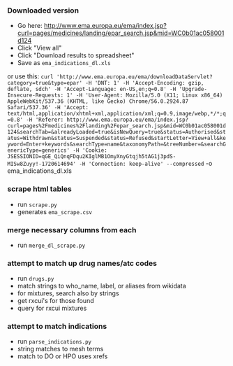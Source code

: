 
### Downloaded version
* Go here: http://www.ema.europa.eu/ema/index.jsp?curl=pages/medicines/landing/epar_search.jsp&mid=WC0b01ac058001d124
* Click "View all"
* Click "Download results to spreadsheet"
* Save as `ema_indications_dl.xls`

or use this:
`curl 'http://www.ema.europa.eu/ema/downloadDataServlet?category=true&type=epar' -H 'DNT: 1' -H 'Accept-Encoding: gzip, deflate, sdch' -H 'Accept-Language: en-US,en;q=0.8' -H 'Upgrade-Insecure-Requests: 1' -H 'User-Agent: Mozilla/5.0 (X11; Linux x86_64) AppleWebKit/537.36 (KHTML, like Gecko) Chrome/56.0.2924.87 Safari/537.36' -H 'Accept: text/html,application/xhtml+xml,application/xml;q=0.9,image/webp,*/*;q=0.8' -H 'Referer: http://www.ema.europa.eu/ema/index.jsp?curl=pages%2Fmedicines%2Flanding%2Fepar_search.jsp&mid=WC0b01ac058001d124&searchTab=&alreadyLoaded=true&isNewQuery=true&status=Authorised&status=Withdrawn&status=Suspended&status=Refused&startLetter=View+all&keyword=Enter+keywords&searchType=name&taxonomyPath=&treeNumber=&searchGenericType=generics' -H 'Cookie: JSESSIONID=qGE_QiQnqFDqu2KIglMB1OmyXnyGtqjh5tAG1j3pdS-MISw8Zuyy!-1720614694' -H 'Connection: keep-alive' --compressed` -o ema_indications_dl.xls

### scrape html tables
* run `scrape.py`
* generates `ema_scrape.csv`

### merge necessary columns from each
* run `merge_dl_scrape.py`

### attempt to match up drug names/atc codes
* run `drugs.py`
* match strings to who_name, label, or aliases from wikidata
* for mixtures, search also by strings
* get rxcui's for those found
* query for rxcui mixtures

### attempt to match indications
* run `parse_indications.py`
* string matches to mesh terms
* match to DO or HPO uses xrefs

